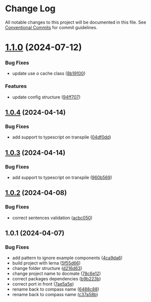 # Change Log

All notable changes to this project will be documented in this file.
See [Conventional Commits](https://conventionalcommits.org) for commit guidelines.

# [1.1.0](https://github.com/diego-cecatto/Compass/compare/@compass-docgen/core@1.0.4...@compass-docgen/core@1.1.0) (2024-07-12)


### Bug Fixes

* update use o cache class ([8b19100](https://github.com/diego-cecatto/Compass/commit/8b191006c2a06bee47054a7a46d815fd0c441aeb))


### Features

* update config structure ([94ff707](https://github.com/diego-cecatto/Compass/commit/94ff707f4eea5d477a31ce0b54f0caab343e8750))





## [1.0.4](https://github.com/diego-cecatto/Compass/compare/@compass-docgen/core@1.0.3...@compass-docgen/core@1.0.4) (2024-04-14)


### Bug Fixes

* add support to typescript on transpile ([04df0dd](https://github.com/diego-cecatto/Compass/commit/04df0ddd34658e512d81fb399a02b6a99f27be15))





## [1.0.3](https://github.com/diego-cecatto/Compass/compare/@compass-docgen/core@1.0.2...@compass-docgen/core@1.0.3) (2024-04-14)


### Bug Fixes

* add support to typescript on transpile ([960b569](https://github.com/diego-cecatto/Compass/commit/960b569f9f8925b29603eeea4d3b28ce210e85c8))





## [1.0.2](https://github.com/diego-cecatto/Compass/compare/@compass-docgen/core@1.0.1...@compass-docgen/core@1.0.2) (2024-04-08)


### Bug Fixes

* correct sentences validation ([acbc050](https://github.com/diego-cecatto/Compass/commit/acbc050fc2648a35b967635aa1d96d13f7ed0dd4))





## 1.0.1 (2024-04-07)


### Bug Fixes

* add pattern to ignore example components ([4ca9da6](https://github.com/diego-cecatto/Compass/commit/4ca9da6cb274c79dd14afa7355ceeda95b0961e7))
* build project with lerna ([5f55d66](https://github.com/diego-cecatto/Compass/commit/5f55d666bab0b0f1036b0f96685fc84f65c7911f))
* change folder structure ([d216d63](https://github.com/diego-cecatto/Compass/commit/d216d6303abcc2dbf429d5145086d36812810d1f))
* change project name to docmate ([78c6e12](https://github.com/diego-cecatto/Compass/commit/78c6e122930c78f6dfd48141077aec32eb4efc9f))
* correct packages dependencies ([b9b223b](https://github.com/diego-cecatto/Compass/commit/b9b223ba34a378f0bfe0c559e1cb8e6d31e51060))
* correct port in front ([7ae5a5e](https://github.com/diego-cecatto/Compass/commit/7ae5a5efa8002588de50cd1fb1098c1adbb7850d))
* rename back to compass name ([6488c88](https://github.com/diego-cecatto/Compass/commit/6488c88617b21d1471a7fa8710bc626cbd08bec4))
* rename back to compass name ([c37a58b](https://github.com/diego-cecatto/Compass/commit/c37a58b74b498fc697820b545d1d86a1b9c1f49e))
